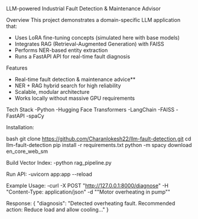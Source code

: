 LLM-powered Industrial Fault Detection & Maintenance Advisor

 Overview
This project demonstrates a domain-specific LLM application that:
- Uses LoRA fine-tuning concepts (simulated here with base models)
- Integrates RAG (Retrieval-Augmented Generation) with FAISS
- Performs NER-based entity extraction
- Runs a FastAPI API for real-time fault diagnosis



Features
- Real-time fault detection & maintenance advice**
- NER + RAG hybrid search for high reliability
- Scalable, modular architecture
- Works locally without massive GPU requirements


Tech Stack
-Python
-Hugging Face Transformers
-LangChain
-FAISS
-FastAPI
-spaCy


Installation:

bash
git clone https://github.com/Charanlokesh22/llm-fault-detection.git
cd llm-fault-detection
pip install -r requirements.txt
python -m spacy download en_core_web_sm


Build Vector Index:
-python rag_pipeline.py


Run API:
-uvicorn app:app --reload


Example Usage:
-curl -X POST "http://127.0.0.1:8000/diagnose" -H "Content-Type: application/json" -d "\"Motor overheating in pump\""


Response:
{
  "diagnosis": "Detected overheating fault. Recommended action: Reduce load and allow cooling..."
}


